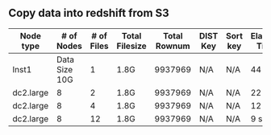 
## Copy data into redshift from S3

| Node type | # of Nodes | # of Files | Total Filesize | Total Rownum | DIST Key | Sort key | Elapsed Time |
| --------- | ---------- | ---------- | -------------- | ------------ | -------- | -------- | ------------ |
|Inst1   | Data Size 10G          | 1          | 1.8G           | 9937969      | N/A      | N/A      | 44 sec       |
| dc2.large | 8          | 2          | 1.8G           | 9937969      | N/A      | N/A      | 22 sec       |
| dc2.large | 8          | 4          | 1.8G           | 9937969      | N/A      | N/A      | 12 sec       |
| dc2.large | 8          | 12         | 1.8G           | 9937969      | N/A      | N/A      | 9 sec        |
